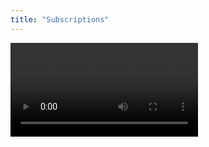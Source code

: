 ```yaml
---
title: "Subscriptions"
---
```


<Video videoId="wHC9gOk__y0" />

GraphQL subscriptions provide real-time functionality to applications by allowing clients to subscribe to specific events. When these events trigger, the server immediately sends updates to the subscribed clients.

# Transport Mechanisms for GraphQL Subscriptions

The method of how these updates are delivered is determined by the transport mechanism. In this section, we will discuss two popular transport mechanisms: GraphQL over WebSockets and GraphQL over Server-Sent Events (SSE).

## GraphQL over WebSockets

WebSockets provide a full-duplex communication channel over a single TCP connection. This means data can be sent and received simultaneously. With GraphQL, this means both queries/mutations and subscription operations can be sent over the same connection.

WebSockets are widely supported in browsers and have been the de facto standard for real-time data transport in GraphQL. There are two popular protocols for GraphQL over WebSockets: [graphql-ws](https://github.com/enisdenjo/graphql-ws) and [subscription-transport-ws](https://github.com/apollographql/subscriptions-transport-ws).
Hot Chocolate, supports both protocols.

In terms of specific protocols, the recommendation is to use graphql-ws or graphql-sse over the legacy subscription-transport-ws.

**Key Features:**

- Full-duplex: Both the client and server can initiate communication, allowing real-time bidirectional communication.
- Persistent connection: The connection between client and server remains open, allowing for real-time data transfer.
- Well-supported: There are several libraries available for managing WebSocket connections and GraphQL subscriptions.

## GraphQL over Server-Sent Events (SSE)

Server-Sent Events (SSE) is a standard that allows a server to push real-time updates to clients over HTTP. Unlike WebSockets, SSE is a half-duplex communication channel, which means the server can send messages to the client, but not the other way around. This makes it a good fit for one-way real-time data like updates or notifications.

With GraphQL, you can send regular queries and mutations over HTTP/2 and subscription updates over SSE. This combination leverages the strengths of both HTTP/2 (efficient for request-response communication) and SSE (efficient for server-to-client streaming).

Another advantage of SSE is its better compatibility with firewalls compared to WebSockets. However, if you're using HTTP/1, keep in mind that SSE inherits its limitations, such as supporting no more than 7 parallel requests in the browser.

[graphql-sse](https://github.com/enisdenjo/graphql-sse) is a popular library for GraphQL over SSE.

**Key Features:**

- Efficient for one-way real-time data: The server can push updates to the client as soon as they occur.
- Built on HTTP: SSE is built on HTTP, simplifying handling and compatibility. It benefits from HTTP features such as automatic reconnection, HTTP/2 multiplexing, and headers/cookies support.
- Less Complex: SSE is less complex than WebSockets as it only allows for one-way communication.
- Better Firewall Compatibility: SSE generally encounters fewer issues with firewalls.

Choosing between GraphQL over WebSockets and GraphQL over SSE depends on the specific needs of your application. If you need full-duplex, real-time communication, WebSockets may be the best choice. If you only need server-to-client real-time communication and want to take advantage of existing HTTP infrastructure, SSE could be a better option.

Special thanks to Denis Badurina, @enisdenjo on [Twitter](https://twitter.com/enisdenjo) and [GitHub](https://github.com/enisdenjo). He is the creator of [graphql-http](https://github.com/enisdenjo/graphql-http), [graphql-ws](https://github.com/enisdenjo/graphql-ws) and [graphql-sse](https://github.com/enisdenjo/graphql-sse).

# Usage

Subscribing to an event is like writing a standard query. The only difference is the operation keyword and that we are only allowed to have one root field.

```sdl
type Subscription {
  bookAdded: Book!
  bookPublished(author: String!): Book!
}
```

```graphql
subscription {
  bookAdded {
    title
  }
}
```

A subscription type can be defined like the following.

<ExampleTabs>
<Implementation>

```csharp
public class Subscription
{
    [Subscribe]
    public Book BookAdded([EventMessage] Book book) => book;
}

public class Startup
{
    public void ConfigureServices(IServiceCollection services)
    {
        services
            .AddGraphQLServer()
            .AddSubscriptionType<Subscription>();
    }

    // Omitted code for brevity
}
```

</Implementation>
<Code>

```csharp
public class SubscriptionType : ObjectType
{
    protected override void Configure(IObjectTypeDescriptor descriptor)
    {
        descriptor
            .Field("bookAdded")
            .Type<BookType>()
            .Resolve(context => context.GetEventMessage<Book>())
            .Subscribe(async context =>
            {
                var receiver = context.Service<ITopicEventReceiver>();

                ISourceStream stream =
                    await receiver.SubscribeAsync<Book>("bookAdded");

                return stream;
            });
    }
}

public class Startup
{
    public void ConfigureServices(IServiceCollection services)
    {
        services
            .AddGraphQLServer()
            .AddSubscriptionType<SubscriptionType>();
    }

    // Omitted code for brevity
}
```

</Code>
<Schema>

```csharp
public class Subscription
{
    [Subscribe]
    public Book BookAdded([EventMessage] Book book) => book;
}

public class Startup
{
    public void ConfigureServices(IServiceCollection services)
    {
        services
            .AddGraphQLServer()
            .AddDocumentFromString(@"
                type Subscription {
                  bookAdded: Book!
                }

                type Book {
                  title: String
                  author: String
                }
            ")
            .BindRuntimeType<Subscription>();
    }

    // Omitted code for brevity
}
```

</Schema>
</ExampleTabs>

> Warning: Only **one** subscription type can be registered using `AddSubscriptionType()`. If we want to split up our subscription type into multiple classes, we can do so using type extensions.
>
> [Learn more about extending types](/docs/hotchocolate/v13/defining-a-schema/extending-types)

A subscription type is just a regular object type, so everything that applies to an object type also applies to the subscription type (this is true for all all root types).

[Learn more about object types](/docs/hotchocolate/v13/defining-a-schema/object-types)

# Transport

After defining the subscription type, we need to add the WebSockets middleware to our request pipeline.

```csharp
public class Startup
{
    public void Configure(IApplicationBuilder app, IWebHostEnvironment env)
    {
        app.UseRouting();

        app.UseWebSockets();

        app.UseEndpoints(endpoints =>
        {
            endpoints.MapGraphQL();
        });
    }

    // Omitted code for brevity
}
```

To make pub/sub work, we also have to register a subscription provider. A subscription provider represents a pub/sub implementation used to handle events. Out of the box we support two subscription providers.

## In-Memory Provider

The In-Memory subscription provider does not need any configuration and is easily setup.

```csharp
services
    .AddGraphQLServer()
    .AddInMemorySubscriptions();
```

## Redis Provider

The Redis subscription provider enables us to run multiple instances of our Hot Chocolate GraphQL server and handle subscription events reliably.

In order to use the Redis provider we have to add the `HotChocolate.Subscriptions.Redis` package.

<PackageInstallation packageName="HotChocolate.Subscriptions.Redis" />

After we have added the package we can setup the Redis subscription provider.

```csharp
services
    .AddGraphQLServer()
    .AddRedisSubscriptions((sp) => ConnectionMultiplexer.Connect("host:port"));
```

Our Redis subscription provider uses the [StackExchange.Redis](https://github.com/StackExchange/StackExchange.Redis) Redis client underneath.

## Postgres Provider

The PostgreSQL Subscription Provider enables your GraphQL server to provide real-time updates to your clients using PostgreSQL's native `LISTEN/NOTIFY` mechanism. This provider is ideal for applications that already use PostgreSQL and want to avoid the overhead of running a separate pub/sub service.

In order to use the PostgreSQL provider we have to add the `HotChocolate.Subscriptions.Postgres` package.

```bash
dotnet add package HotChocolate.Subscriptions.Postgres
```

To enable Postgres subscriptions with your HotChocolate server, add `AddPostgresSubscriptions` to your GraphQL server configuration:

```csharp
services
  .AddGraphQLServer()
  .AddQueryType<Query>() // every GraphQL server needs a query
  .AddSubscriptionType<Subscriptions>()
  .AddPostgresSubscriptions((sp, options) => options.ConnectionFactory = ct => /*create your connection*/);
```

### Options

`PostgresSubscriptionOptions` encapsulates options for configuring the Postgres subscription provider. The properties included in this class are:

1. `ConnectionFactory`: A function used to create a new, long-lived connection. The connection should have the following configuration to work optimally:

   - `KeepAlive=30`: Sets a keep alive interval to keep the connection alive
   - `Pooling=false`: Disables pooling as it is not needed
   - `Enlist=false`: Ensures subscriptions run in the background and are not enlisted into any transaction

2. `ChannelName`: Specifies the name of the Postgres channel used to send/receive messages. The default value is "hotchocolate_subscriptions".
3. `MaxSendBatchSize`: Sets the maximum number of messages sent in one batch. The default value is 256.
4. `MaxSendQueueSize`: Determines the maximum number of messages that can be queued for sending. If the queue is full, the subscription will wait until there is available space. The default value is 2048.
5. `SubscriptionOptions`: Options used to configure the subscriptions.

Here's an example of creating a connection factory suitable for long-lived connections:

```csharp
var builder = new NpgsqlDataSourceBuilder(connectionString);

// we do not need pooling for long running connections
builder.ConnectionStringBuilder.Pooling = false;
// we set the keep alive to 30 seconds
builder.ConnectionStringBuilder.KeepAlive = 30;
// as these tasks often run in the background we do not want to enlist them so they do not
// interfere with the main transaction
builder.ConnectionStringBuilder.Enlist = false;

var dataSource = builder.Build();
```

# Publishing Events

To publish events and trigger subscriptions, we can use the `ITopicEventSender`. The `ITopicEventSender` is an abstraction for the registered event publishing provider. Using this abstraction allows us to seamlessly switch between subscription providers, when necessary.

Most of the time we will be publishing events for successful mutations. Therefore we can simply inject the `ITopicEventSender` into our mutations like we would with every other `Service`. Of course we can not only publish events from mutations, but everywhere we have access to the `ITopicEventSender` through the DI Container.

```csharp
public class Mutation
{
    public async Book AddBook(Book book, [Service] ITopicEventSender sender)
    {
        await sender.SendAsync("BookAdded", book);

        // Omitted code for brevity
    }
}
```

In the example the `"BookAdded"` is the topic we want to publish to, and `book` is our payload. Even though we have used a string as the topic, we do not have to. Any other type works just fine.

But where is the connection between `"BookAdded"` as a topic and the subscription type? By default, Hot Chocolate will try to map the topic to a field of the subscription type. If we want to make this binding less error-prone, we could do the following.

```csharp
await sender.SendAsync(nameof(Subscription.BookAdded), book);
```

If we do not want to use the method name, we could use the `Topic` attribute.

```csharp
public class Subscription
{
    [Subscribe]
    [Topic("ExampleTopic")]
    public Book BookAdded([EventMessage] Book book) => book;
}

public async Book AddBook(Book book, [Service] ITopicEventSender sender)
{
    await sender.SendAsync("ExampleTopic", book);

    // Omitted code for brevity
}
```

## Dynamic Topics

We can even use the `Topic` attribute on dynamic arguments of the subscription field.

```csharp
public class Subscription
{
    [Subscribe]
    // The topic argument must be in the format "{argument}"
    // Using string interpolation and nameof is a good way to reference the argument name properly
    [Topic($"{{{nameof(author)}}}")]
    public Book BookPublished(string author, [EventMessage] Book book)
        => book;
}

public async Book PublishBook(Book book, [Service] ITopicEventSender sender)
{
    await sender.SendAsync(book.Author, book);

    // Omitted code for brevity
}
```

## ITopicEventReceiver

If more complex topics are required, we can use the `ITopicEventReceiver`.

```csharp
public class Subscription
{
    public ValueTask<ISourceStream<Book>> SubscribeToBooks(
        [Service] ITopicEventReceiver receiver)
        => receiver.SubscribeAsync<Book>("ExampleTopic");

    [Subscribe(With = nameof(SubscribeToBooks))]
    public Book BookAdded([EventMessage] Book book)
        => book;
}
```

# Websocket Authentication

When working with GraphQL subscriptions over WebSockets, you may want to authenticate incoming WebSocket connections using JSON Web Tokens. Normally, HTTP headers are sent with each request for standard APIs, but WebSockets behave differently. After a successful HTTP handshake, the protocol is "upgraded" to WebSockets, and additional headers cannot be easily injected for subsequent messages.

Instead, the recommended approach is to send your token via the `connection_init` message when the WebSocket connection is first established. Hot Chocolate allows you to intercept this initial message, extract the token, and then authenticate the user in a way similar to standard HTTP requests.

An example implementation of this approach can be found in the [Hot Chocolate Examples repository](https://github.com/ChilliCream/hotchocolate-examples/tree/master/misc/WebsocketAuthentication).

## Why a Special Approach for WebSockets

- **Single HTTP Handshake**: A WebSocket connection is established once. After that, you cannot update HTTP headers on the same connection.
- **`connection_init` Payload**: GraphQL subscription clients send a `connection_init` message when establishing the subscription. This payload can include extra properties (e.g., `authorization`), which Hot Chocolate can use for authentication.
- **Long-Lived Connections**: Because WebSockets are persistent, tokens might remain valid for the entire duration of the connection. It is advisable to ensure that you handle token expiration appropriately—often by closing the connection if security policies require it.

## Core Concepts

1. **Stub (or "Skip") Authentication Scheme**

   The initial WebSocket upgrade request is directed to a "stub" authentication scheme that simply indicates "no authentication result" for upgrade requests. This prevents the request from failing before you can intercept and handle the token manually.

2. **Forwarding the Default Scheme**

   In standard HTTP scenarios, the default scheme (e.g., JWT bearer) is used to authenticate. However, if the request is recognized as a WebSocket upgrade, the framework forwards it to the "stub" scheme first. That way, you don’t attempt to validate a token at the moment of the upgrade handshake.

3. **Intercepting `connection_init`**

   Once the WebSocket is established, the client sends `connection_init` containing authentication data. A custom `SocketSessionInterceptor` (or similar) reads the token from `connection_init` (e.g., under a key like `authorization`), stores it in the `HttpContext`, and triggers a fresh authentication attempt—this time using the real JWT bearer scheme.

4. **Hot Chocolate Integration**

   Hot Chocolate's subscription middleware allows you to plug into the subscription lifecycle. By customizing the session interceptor (`OnConnectAsync`), you can decide whether to accept or reject the connection based on successful authentication.

## Testing the Flow

1. **Open Nitro**

   Use a local instance of Nitro (e.g., `https://localhost:5095/graphql`) to send GraphQL queries and subscriptions.

2. **Retrieve an Access Token**

   Request a token from your `/token` endpoint. This endpoint should return a valid JWT that is trusted by your API.

3. **Configure Nitro**

   - In Nitro, open the **Settings** of your document / API.
   - Under **Authentication**, choose **Bearer Token** and paste your JWT.
   - Nitro will automatically include the token in the `connection_init` message under an `authorization` parameter when opening a WebSocket connection.

4. **Run Your Subscription**

   Execute the subscription query of your choice. For example:

   ```graphql
   subscription {
     onTimedEvent {
       count
       isAuthenticated
     }
   }
   ```

   The server-side resolver can check `isAuthenticated` to demonstrate whether the current user is authenticated (based on the token you provided).
